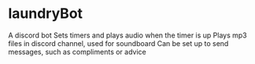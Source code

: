 # laundryBot
A discord bot
Sets timers and plays audio when the timer is up
Plays mp3 files in discord channel,  used for soundboard
Can be set up to send messages, such as compliments or advice


